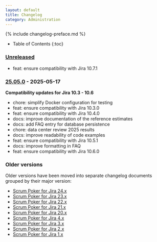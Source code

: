 ```yaml
---
layout: default
title: Changelog
category: Administration
---
```


{% include changelog-preface.md %}

* Table of Contents
{:toc}

### [Unreleased]

* feat: ensure compatibility with Jira 10.7.1

### [25.05.0] - 2025-05-17

**Compatibility updates for Jira 10.3 - 10.6**

* chore: simplify Docker configuration for testing
* feat: ensure compatibility with Jira 10.3.0
* feat: ensure compatibility with Jira 10.4.0
* docs: improve documentation of the reference estimates
* docs: add FAQ entry for database persistence
* chore: data center review 2025 results
* docs: improve readability of code examples
* feat: ensure compatibility with Jira 10.5.1
* docs: improve formatting in FAQ
* feat: ensure compatibility with Jira 10.6.0

### Older versions

Older versions have been moved into separate changelog documents grouped by their major version:

* [Scrum Poker for Jira 24.x](/changelog-24x)
* [Scrum Poker for Jira 23.x](/changelog-23x)
* [Scrum Poker for Jira 22.x](/changelog-22x)
* [Scrum Poker for Jira 21.x](/changelog-21x)
* [Scrum Poker for Jira 20.x](/changelog-20x)
* [Scrum Poker for Jira 4.x](/changelog-4x)
* [Scrum Poker for Jira 3.x](/changelog-3x)
* [Scrum Poker for Jira 2.x](/changelog-2x)
* [Scrum Poker for Jira 1.x](/changelog-1x)

[Unreleased]: https://github.com/codescape/jira-scrum-poker/compare/25.05.0...HEAD
[25.05.0]: https://github.com/codescape/jira-scrum-poker/compare/24.10.0...25.05.0
